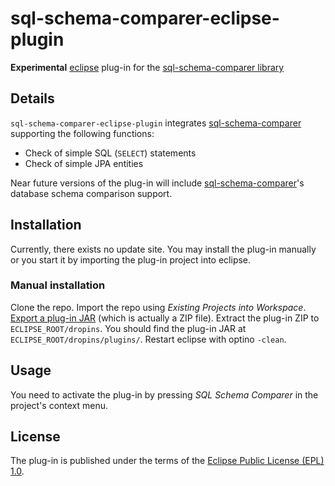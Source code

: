 sql-schema-comparer-eclipse-plugin
==================================

**Experimental** [eclipse] plug-in for the [sql-schema-comparer library][ssc]

[eclipse]: http://eclipse.org/
[ssc]: https://github.com/hschink/sql-schema-comparer

## Details ##

`sql-schema-comparer-eclipse-plugin` integrates [sql-schema-comparer][ssc] supporting the following functions:

- Check of simple SQL (`SELECT`) statements
- Check of simple JPA entities

Near future versions of the plug-in will include [sql-schema-comparer][ssc]'s database schema comparison support.

## Installation ##

Currently, there exists no update site. You may install the plug-in manually or you start it by importing the plug-in project into eclipse.

### Manual installation ###

Clone the repo. Import the repo using _Existing Projects into Workspace_. [Export a plug-in JAR](http://help.eclipse.org/luna/index.jsp?topic=%2Forg.eclipse.pde.doc.user%2Fguide%2Ftools%2Fexport_wizards%2Fexport_plugins.htm) (which is actually a ZIP file). Extract the plug-in ZIP to ``ECLIPSE_ROOT/dropins``. You should find the plug-in JAR at ``ECLIPSE_ROOT/dropins/plugins/``. Restart eclipse with optino ``-clean``.

## Usage ##

You need to activate the plug-in by pressing _SQL Schema Comparer_ in the project's context menu.

## License ##

The plug-in is published under the terms of the [Eclipse Public License (EPL) 1.0][epl].

[epl]: http://www.eclipse.org/legal/epl-v10.html
